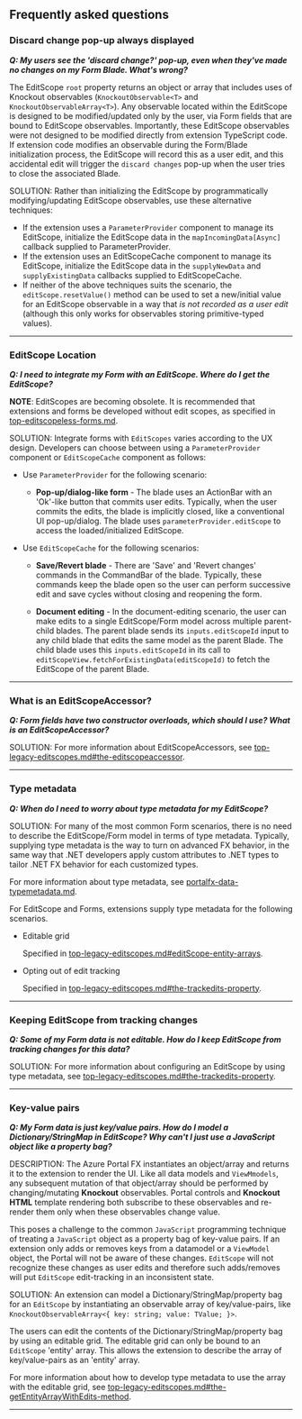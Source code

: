 ## Frequently asked questions

### Discard change pop-up always displayed

***Q: My users see the 'discard change?' pop-up, even when they've made no changes on my Form Blade. What's wrong?*** 

The EditScope `root` property returns an object or array that includes uses of Knockout observables (`KnockoutObservable<T>` and `KnockoutObservableArray<T>`). Any observable located within the EditScope is designed to be modified/updated only by the user, via Form fields that are bound to EditScope observables. Importantly, these EditScope observables were not designed to be modified directly from extension TypeScript code. If extension code modifies an observable during the Form/Blade initialization process, the EditScope will record this as a user edit, and this accidental edit will trigger the `discard changes` pop-up when the user tries to close the associated Blade.

SOLUTION:
Rather than initializing the EditScope by programmatically modifying/updating EditScope observables, use these alternative techniques:
* If the extension uses a `ParameterProvider` component to manage its EditScope, initialize the EditScope data in the `mapIncomingData[Async]` callback supplied to ParameterProvider.
* If the extension uses an EditScopeCache component to manage its EditScope, initialize the EditScope data in the `supplyNewData` and `supplyExistingData` callbacks supplied to EditScopeCache.
* If neither of the above techniques suits the scenario, the `editScope.resetValue()` method can be used to set a new/initial value for an EditScope observable in a way that *is not recorded as a user edit* (although this only works for observables storing primitive-typed values).  
  
* * *

### EditScope Location

***Q: I need to integrate my Form with an EditScope. Where do I get the EditScope?*** 

**NOTE**:  EditScopes are becoming obsolete.  It is recommended that extensions and forms be developed without edit scopes, as specified in [top-editscopeless-forms.md](top-editscopeless-forms.md).

SOLUTION: Integrate forms with `EditScopes` varies according to the UX design. Developers can choose between using a `ParameterProvider` component or `EditScopeCache` component as follows:

* Use `ParameterProvider` for the following scenario:
    * **Pop-up/dialog-like form** - The blade uses an ActionBar with an 'Ok'-like button that commits user edits. Typically, when the user commits the edits, the blade is implicitly closed, like a conventional UI pop-up/dialog. The blade uses `parameterProvider.editScope` to access the loaded/initialized EditScope.

* Use `EditScopeCache` for the following scenarios:
    * **Save/Revert blade** - There are 'Save' and 'Revert changes' commands in the CommandBar of the blade. Typically, these commands keep the blade open so the user can perform successive edit and save cycles without closing and reopening the form. 

    * **Document editing** - In the document-editing scenario, the user can make edits to a single EditScope/Form model across multiple parent-child blades. The parent blade sends its `inputs.editScopeId` input to any child blade that edits the same model as the parent Blade. The child blade uses this `inputs.editScopeId` in its call to `editScopeView.fetchForExistingData(editScopeId)` to fetch the EditScope of the parent Blade. 

* * *
  
### What is an EditScopeAccessor?

***Q: Form fields have two constructor overloads, which should I use? What is an EditScopeAccessor?*** 

SOLUTION: For more information about EditScopeAccessors, see [top-legacy-editscopes.md#the-editscopeaccessor](top-legacy-editscopes.md#the-editscopeaccessor).

* * * 

### Type metadata
<!-- TODO:  Move this back to the TypeScript  document -->
***Q: When do I need to worry about type metadata for my EditScope?***

SOLUTION: For many of the most common Form scenarios, there is no need to describe the EditScope/Form model in terms of type metadata. Typically, supplying type metadata is the way to turn on advanced FX behavior, in the same way that .NET developers apply custom attributes to .NET types to tailor .NET FX behavior for each customized types. 

For more information about type metadata, see [portalfx-data-typemetadata.md](portalfx-data-typemetadata.md).

 For EditScope and Forms, extensions supply type metadata for the following scenarios.

 * Editable grid
 
    Specified in [top-legacy-editscopes.md#editScope-entity-arrays](top-legacy-editscopes.md#editScope-entity-arrays).

 * Opting out of edit tracking 

    Specified in [top-legacy-editscopes.md#the-trackedits-property](top-legacy-editscopes.md#the-trackedits-property).


* * *

### Keeping EditScope from tracking changes

***Q: Some of my Form data is not editable. How do I keep EditScope from tracking changes for this data?***

SOLUTION: For more information about configuring an EditScope by using type metadata, see [top-legacy-editscopes.md#the-trackedits-property](top-legacy-editscopes.md#the-trackedits-property).
  
* * *

### Key-value pairs

***Q: My Form data is just key/value pairs. How do I model a Dictionary/StringMap in EditScope? Why can't I just use a JavaScript object like a property bag?***

DESCRIPTION:  The  Azure Portal FX instantiates an object/array and returns it to the extension to render the UI. Like all data models and `ViewMmodels`, any subsequent mutation of that object/array should be performed by changing/mutating **Knockout** observables. Portal controls and **Knockout** **HTML** template rendering both subscribe to these observables and re-render them only when these observables change value.

This poses a challenge to the common `JavaScript` programming technique of treating a `JavaScript` object as a property bag of key-value pairs. If an extension only adds or removes keys from a datamodel or a `ViewModel` object, the Portal will not be aware of these changes. `EditScope` will not recognize these changes as user edits and therefore such adds/removes will put `EditScope` edit-tracking in an inconsistent state.

SOLUTION:  An extension can model a Dictionary/StringMap/property bag for an `EditScope` by instantiating an  observable array of key/value-pairs, like `KnockoutObservableArray<{ key: string; value: TValue; }>`. 

The users can edit the contents of the  Dictionary/StringMap/property bag by using an editable grid. The editable grid can only be bound to an `EditScope` 'entity' array. This allows the extension to describe the array of key/value-pairs as an 'entity' array.

For more information about how to develop type metadata to use the array with the editable grid, see [top-legacy-editscopes.md#the-getEntityArrayWithEdits-method](top-legacy-editscopes.md#the-getEntityArrayWithEdits-method).

* * *
